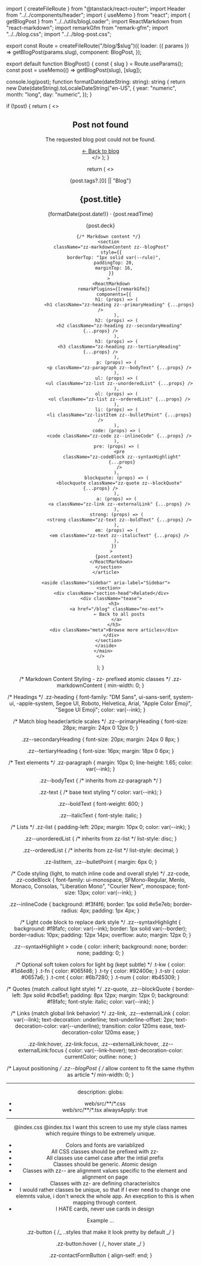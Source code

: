 import { createFileRoute } from "@tanstack/react-router";
import Header from "../../components/header";
import { useMemo } from "react";
import { getBlogPost } from "../../utils/blogLoader";
import ReactMarkdown from "react-markdown";
import remarkGfm from "remark-gfm";
import "../../blog.css";
import "../../blog-post.css";

export const Route = createFileRoute("/blog/$slug")({
  loader: ({ params }) => getBlogPost(params.slug),
  component: BlogPost,
});

export default function BlogPost() {
  const { slug } = Route.useParams();
  const post = useMemo(() => getBlogPost(slug), [slug]);

  console.log(post);
  function formatDate(dateString: string): string {
    return new Date(dateString).toLocaleDateString("en-US", {
      year: "numeric",
      month: "long",
      day: "numeric",
    });
  }

  if (!post) {
    return (
      <>
        <Header />
        <main className="paper">
          <article className="lead">
            <h1>Post not found</h1>
            <p>The requested blog post could not be found.</p>
            <a href="/blog" className="zz-button zz--backButton">
              ← Back to blog
            </a>
          </article>
        </main>
      </>
    );
  }

  return (
    <>
      <Header />
      <main className="paper">
        <article className="lead" aria-labelledby="post-headline">
          <div className="kicker">{post.tags?.[0] || "Blog"}</div>
          <h1 id="post-headline" className="headline">
            {post.title}
          </h1>
          <div className="byline">
            {formatDate(post.date!)} · {post.readTime}
          </div>
          <p className="deck">{post.deck}</p>

          {/* Markdown content */}
          <section
            className="zz-markdownContent zz--blogPost"
            style={{
              borderTop: "1px solid var(--rule)",
              paddingTop: 20,
              marginTop: 16,
            }}
          >
            <ReactMarkdown
              remarkPlugins={[remarkGfm]}
              components={{
                h1: (props) => (
                  <h1 className="zz-heading zz--primaryHeading" {...props} />
                ),
                h2: (props) => (
                  <h2 className="zz-heading zz--secondaryHeading" {...props} />
                ),
                h3: (props) => (
                  <h3 className="zz-heading zz--tertiaryHeading" {...props} />
                ),
                p: (props) => (
                  <p className="zz-paragraph zz--bodyText" {...props} />
                ),
                ul: (props) => (
                  <ul className="zz-list zz--unorderedList" {...props} />
                ),
                ol: (props) => (
                  <ol className="zz-list zz--orderedList" {...props} />
                ),
                li: (props) => (
                  <li className="zz-listItem zz--bulletPoint" {...props} />
                ),
                code: (props) => (
                  <code className="zz-code zz--inlineCode" {...props} />
                ),
                pre: (props) => (
                  <pre
                    className="zz-codeBlock zz--syntaxHighlight"
                    {...props}
                  />
                ),
                blockquote: (props) => (
                  <blockquote className="zz-quote zz--blockQuote" {...props} />
                ),
                a: (props) => (
                  <a className="zz-link zz--externalLink" {...props} />
                ),
                strong: (props) => (
                  <strong className="zz-text zz--boldText" {...props} />
                ),
                em: (props) => (
                  <em className="zz-text zz--italicText" {...props} />
                ),
              }}
            >
              {post.content}
            </ReactMarkdown>
          </section>
        </article>

        <aside className="sidebar" aria-label="Sidebar">
          <section>
            <div className="section-head">Related</div>
            <div className="tease">
              <h3>
                <a href="/blog" className="no-ext">
                  ← Back to all posts
                </a>
              </h3>
              <div className="meta">Browse more articles</div>
            </div>
          </section>
        </aside>
      </main>
    </>
  );
}


/* Markdown Content Styling - zz- prefixed atomic classes */
.zz-markdownContent {
  min-width: 0;
}

/* Headings */
.zz-heading {
  font-family:
    "DM Sans",
    ui-sans-serif,
    system-ui,
    -apple-system,
    Segoe UI,
    Roboto,
    Helvetica,
    Arial,
    "Apple Color Emoji",
    "Segoe UI Emoji";
  color: var(--ink);
}

/* Match blog header/article scales */
.zz--primaryHeading {
  font-size: 28px;
  margin: 24px 0 12px 0;
}

.zz--secondaryHeading {
  font-size: 20px;
  margin: 24px 0 8px;
}

.zz--tertiaryHeading {
  font-size: 16px;
  margin: 18px 0 6px;
}

/* Text elements */
.zz-paragraph {
  margin: 10px 0;
  line-height: 1.65;
  color: var(--ink);
}

.zz--bodyText {
  /* inherits from zz-paragraph */
}

.zz-text {
  /* base text styling */
  color: var(--ink);
}

.zz--boldText {
  font-weight: 600;
}

.zz--italicText {
  font-style: italic;
}

/* Lists */
.zz-list {
  padding-left: 20px;
  margin: 10px 0;
  color: var(--ink);
}

.zz--unorderedList {
  /* inherits from zz-list */
  list-style: disc;
}

.zz--orderedList {
  /* inherits from zz-list */
  list-style: decimal;
}

.zz-listItem,
.zz--bulletPoint {
  margin: 6px 0;
}

/* Code styling (light, to match inline code and overall style) */
.zz-code,
.zz-codeBlock {
  font-family:
    ui-monospace, SFMono-Regular, Menlo, Monaco, Consolas, "Liberation Mono",
    "Courier New", monospace;
  font-size: 13px;
  color: var(--ink);
}

.zz--inlineCode {
  background: #f3f4f6;
  border: 1px solid #e5e7eb;
  border-radius: 4px;
  padding: 1px 4px;
}

/* Light code block to replace dark style */
.zz--syntaxHighlight {
  background: #f8fafc;
  color: var(--ink);
  border: 1px solid var(--border);
  border-radius: 10px;
  padding: 12px 14px;
  overflow: auto;
  margin: 12px 0;
}

.zz--syntaxHighlight > code {
  color: inherit;
  background: none;
  border: none;
  padding: 0;
}

/* Optional soft token colors for light bg (kept subtle) */
.t-kw {
  color: #1d4ed8;
}
.t-fn {
  color: #065f46;
}
.t-ty {
  color: #92400e;
}
.t-str {
  color: #0657a6;
}
.t-cmt {
  color: #6b7280;
}
.t-num {
  color: #b45309;
}

/* Quotes (match .callout light style) */
.zz-quote,
.zz--blockQuote {
  border-left: 3px solid #cbd5e1;
  padding: 8px 12px;
  margin: 12px 0;
  background: #f8fafc;
  font-style: italic;
  color: var(--ink);
}

/* Links (match global link behavior) */
.zz-link,
.zz--externalLink {
  color: var(--link);
  text-decoration: underline;
  text-underline-offset: 2px;
  text-decoration-color: var(--underline);
  transition:
    color 120ms ease,
    text-decoration-color 120ms ease;
}

.zz-link:hover,
.zz-link:focus,
.zz--externalLink:hover,
.zz--externalLink:focus {
  color: var(--link-hover);
  text-decoration-color: currentColor;
  outline: none;
}

/* Layout positioning */
.zz--blogPost {
  /* allow content to fit the same rhythm as article */
  min-width: 0;
}


---
description:
globs:
  - web/src/**/*.css
  - web/src/**/*.tsx
alwaysApply: true
---

@index.css @index.tsx I want this screen to use my style class names which require things to be extremely unique.

- Colors and fonts are variablized
- All CSS classes should be prefixed with zz-
- All classes use camel case after the intial prefix
- Classes should be generic. Atomic design
- Classes with zz-- are alignment values specific to the element and alignment on page
- Classes with zz- are defining characterisitcs
- I would rather classes be unique, so that if I ever need to change one elemnts value, i don't wreck the whole app. An execption to this is when mapping through content.
- I HATE cards, never use cards in design

Example
<a class="zz-button zz--contactFormButton">...

.zz-button {
/_ ..styles that make it look pretty by default _/
}

.zz-button:hover {
/_ hover state _/
}

.zz-contactFormButton {
align-self: end;
}
